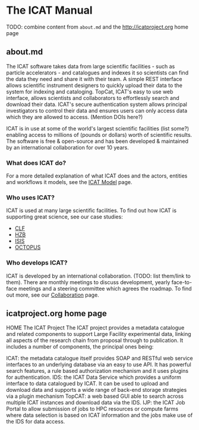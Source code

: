 # The ICAT Manual

TODO: combine content from `about.md` and the http://icatproject.org home page


## about.md
The ICAT software takes data from large scientific facilities - such as particle accelerators - and catalogues and indexes it so scientists can find the data they need and share it with their team. A simple REST interface allows scientific instrument designers to quickly upload their data to the system for indexing and cataloging. TopCat, ICAT's easy to use web interface, allows scientists and collaborators to effortlessly search and download their data. ICAT's secure authentication system allows principal investigators to control their data and ensures users can only access data which they are allowed to access. (Mention DOIs here?)

ICAT is in use at some of the world's largest scientific facilities (list some?) enabling access to millions of (pounds or dollars) worth of scientific results. The software is free & open-source and has been developed & maintained by an international collaboration for over 10 years.

### What does ICAT do?
For a more detailed explanation of what ICAT does and the actors, entities and workflows it models, see the [ICAT Model](about/icat_model.md) page.

### Who uses ICAT?
ICAT is used at many large scientific facilities. To find out how ICAT is supporting great science, see our case studies:
- [CLF](about/clf.md)
- [HZB](about/hzb.md)
- [ISIS](about/isis.md)
- [OCTOPUS](about/octopus.md)

### Who develops ICAT?
ICAT is developed by an international collaboration. (TODO: list them/link to them). There are monthly meetings to discuss development, yearly face-to-face meetings and a steering committee which agrees the roadmap. To find out more, see our [Collaboration](about/collaboration.md) page.

## icatproject.org home page
HOME
The ICAT Project
The ICAT project provides a metadata catalogue and related components to support  Large Facility experimental data, linking all aspects of the research chain from proposal through to publication.  It includes a number of components, the principal ones being:

ICAT: the metadata catalogue itself provides  SOAP and RESTful web service interfaces to an underlying database via an easy to use API. It has powerful search features, a rule based authorization mechanism and it uses plugins for authentication.
IDS: the ICAT Data Service which provides a uniform interface to data catalogued by ICAT.   It can be used to upload and download data and supports a wide range of back-end storage strategies via a plugin mechanism
TopCAT: a web based GUI able to search across multiple ICAT instances and download data via the IDS.
IJP: the ICAT Job Portal to allow submission of jobs  to HPC resources or compute farms where data selection is based on ICAT information and the jobs make use of the IDS for data access.
